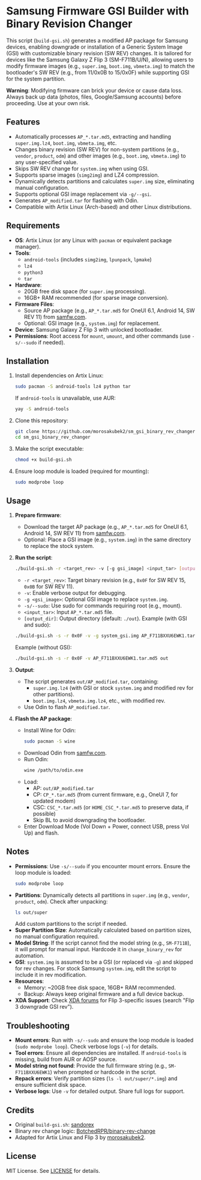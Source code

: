 # Samsung Firmware GSI Builder with Binary Revision Changer

This script (`build-gsi.sh`) generates a modified AP package for Samsung devices, enabling downgrade or installation of a Generic System Image (GSI) with customizable binary revision (SW REV) changes. It is tailored for devices like the Samsung Galaxy Z Flip 3 (SM-F711B/U/N), allowing users to modify firmware images (e.g., `super.img`, `boot.img`, `vbmeta.img`) to match the bootloader's SW REV (e.g., from 11/0x0B to 15/0x0F) while supporting GSI for the system partition.

**Warning**: Modifying firmware can brick your device or cause data loss. Always back up data (photos, files, Google/Samsung accounts) before proceeding. Use at your own risk.

## Features
- Automatically processes `AP_*.tar.md5`, extracting and handling `super.img.lz4`, `boot.img`, `vbmeta.img`, etc.
- Changes binary revision (SW REV) for non-system partitions (e.g., `vendor`, `product`, `odm`) and other images (e.g., `boot.img`, `vbmeta.img`) to any user-specified value.
- Skips SW REV change for `system.img` when using GSI.
- Supports sparse images (`simg2img`) and LZ4 compression.
- Dynamically detects partitions and calculates `super.img` size, eliminating manual configuration.
- Supports optional GSI image replacement via `-g/--gsi`.
- Generates `AP_modified.tar` for flashing with Odin.
- Compatible with Artix Linux (Arch-based) and other Linux distributions.

## Requirements
- **OS**: Artix Linux (or any Linux with `pacman` or equivalent package manager).
- **Tools**:
  - `android-tools` (includes `simg2img`, `lpunpack`, `lpmake`)
  - `lz4`
  - `python3`
  - `tar`
- **Hardware**:
  - 20GB free disk space (for `super.img` processing).
  - 16GB+ RAM recommended (for sparse image conversion).
- **Firmware Files**:
  - Source AP package (e.g., `AP_*.tar.md5` for OneUI 6.1, Android 14, SW REV 11) from [samfw.com](https://samfw.com/firmware/SM-F711B).
  - Optional: GSI image (e.g., `system.img`) for replacement.
- **Device**: Samsung Galaxy Z Flip 3 with unlocked bootloader.
- **Permissions**: Root access for `mount`, `umount`, and other commands (use `-s/--sudo` if needed).

## Installation
1. Install dependencies on Artix Linux:
   ```bash
   sudo pacman -S android-tools lz4 python tar
   ```
   If `android-tools` is unavailable, use AUR:
   ```bash
   yay -S android-tools
   ```
2. Clone this repository:
   ```bash
   git clone https://github.com/morosakubek2/sm_gsi_binary_rev_changer.git
   cd sm_gsi_binary_rev_changer
   ```
3. Make the script executable:
   ```bash
   chmod +x build-gsi.sh
   ```
4. Ensure loop module is loaded (required for mounting):
   ```bash
   sudo modprobe loop
   ```

## Usage
1. **Prepare firmware**:
   - Download the target AP package (e.g., `AP_*.tar.md5` for OneUI 6.1, Android 14, SW REV 11) from [samfw.com](https://samfw.com/firmware/SM-F711B).
   - Optional: Place a GSI image (e.g., `system.img`) in the same directory to replace the stock system.

2. **Run the script**:
   ```bash
   ./build-gsi.sh -r <target_rev> -v [-g gsi_image] <input_tar> [output_dir]
   ```
   - `-r <target_rev>`: Target binary revision (e.g., `0x0F` for SW REV 15, `0x0B` for SW REV 11).
   - `-v`: Enable verbose output for debugging.
   - `-g <gsi_image>`: Optional GSI image to replace `system.img`.
   - `-s/--sudo`: Use sudo for commands requiring root (e.g., mount).
   - `<input_tar>`: Input `AP_*.tar.md5` file.
   - `[output_dir]`: Output directory (default: `./out`).
   Example (with GSI and sudo):
   ```bash
   ./build-gsi.sh -s -r 0x0F -v -g system_gsi.img AP_F711BXXU6EWK1.tar.md5 out
   ```
   Example (without GSI):
   ```bash
   ./build-gsi.sh -s -r 0x0F -v AP_F711BXXU6EWK1.tar.md5 out
   ```

3. **Output**:
   - The script generates `out/AP_modified.tar`, containing:
     - `super.img.lz4` (with GSI or stock `system.img` and modified rev for other partitions).
     - `boot.img.lz4`, `vbmeta.img.lz4`, etc., with modified rev.
   - Use Odin to flash `AP_modified.tar`.

4. **Flash the AP package**:
   - Install Wine for Odin:
     ```bash
     sudo pacman -S wine
     ```
   - Download Odin from [samfw.com](https://samfw.com).
   - Run Odin:
     ```bash
     wine /path/to/odin.exe
     ```
   - Load:
     - AP: `out/AP_modified.tar`
     - CP: `CP_*.tar.md5` (from current firmware, e.g., OneUI 7, for updated modem)
     - CSC: `CSC_*.tar.md5` (or `HOME_CSC_*.tar.md5` to preserve data, if possible)
     - Skip BL to avoid downgrading the bootloader.
   - Enter Download Mode (Vol Down + Power, connect USB, press Vol Up) and flash.

## Notes
- **Permissions**: Use `-s/--sudo` if you encounter mount errors. Ensure the loop module is loaded:
  ```bash
  sudo modprobe loop
  ```
- **Partitions**: Dynamically detects all partitions in `super.img` (e.g., `vendor`, `product`, `odm`). Check after unpacking:
  ```bash
  ls out/super
  ```
  Add custom partitions to the script if needed.
- **Super Partition Size**: Automatically calculated based on partition sizes, no manual configuration required.
- **Model String**: If the script cannot find the model string (e.g., `SM-F711B`), it will prompt for manual input. Hardcode it in `change_binary_rev` for automation.
- **GSI**: `system.img` is assumed to be a GSI (or replaced via `-g`) and skipped for rev changes. For stock Samsung `system.img`, edit the script to include it in rev modification.
- **Resources**:
  - Memory: ~20GB free disk space, 16GB+ RAM recommended.
  - Backup: Always keep original firmware and a full device backup.
- **XDA Support**: Check [XDA forums](https://xdaforums.com) for Flip 3-specific issues (search "Flip 3 downgrade GSI rev").

## Troubleshooting
- **Mount errors**: Run with `-s/--sudo` and ensure the loop module is loaded (`sudo modprobe loop`). Check verbose logs (`-v`) for details.
- **Tool errors**: Ensure all dependencies are installed. If `android-tools` is missing, build from AUR or AOSP source.
- **Model string not found**: Provide the full firmware string (e.g., `SM-F711BXXU6EWK1`) when prompted or hardcode in the script.
- **Repack errors**: Verify partition sizes (`ls -l out/super/*.img`) and ensure sufficient disk space.
- **Verbose logs**: Use `-v` for detailed output. Share full logs for support.

## Credits
- Original `build-gsi.sh`: [sandorex](https://gist.github.com/sandorex/031c006cc9f705c3640bad8d5b9d66d2)
- Binary rev change logic: [BotchedRPR/binary-rev-change](https://github.com/BotchedRPR/binary-rev-change)
- Adapted for Artix Linux and Flip 3 by [morosakubek2](https://github.com/morosakubek2).

## License
MIT License. See [LICENSE](LICENSE) for details.
